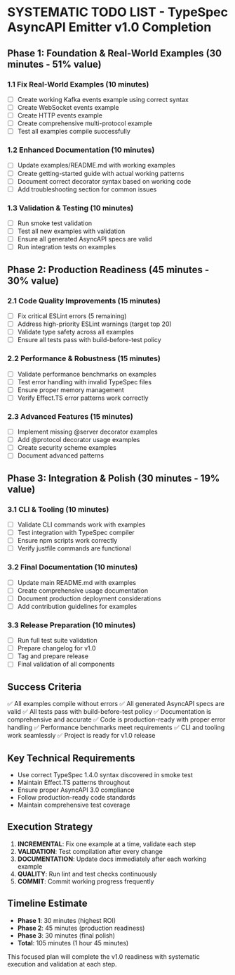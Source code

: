 # SYSTEMATIC TODO LIST - TypeSpec AsyncAPI Emitter v1.0 Completion

## Phase 1: Foundation & Real-World Examples (30 minutes - 51% value)

### 1.1 Fix Real-World Examples (10 minutes)
- [ ] Create working Kafka events example using correct syntax
- [ ] Create WebSocket events example 
- [ ] Create HTTP events example
- [ ] Create comprehensive multi-protocol example
- [ ] Test all examples compile successfully

### 1.2 Enhanced Documentation (10 minutes)
- [ ] Update examples/README.md with working examples
- [ ] Create getting-started guide with actual working patterns
- [ ] Document correct decorator syntax based on working code
- [ ] Add troubleshooting section for common issues

### 1.3 Validation & Testing (10 minutes)
- [ ] Run smoke test validation
- [ ] Test all new examples with validation
- [ ] Ensure all generated AsyncAPI specs are valid
- [ ] Run integration tests on examples

## Phase 2: Production Readiness (45 minutes - 30% value)

### 2.1 Code Quality Improvements (15 minutes)
- [ ] Fix critical ESLint errors (5 remaining)
- [ ] Address high-priority ESLint warnings (target top 20)
- [ ] Validate type safety across all examples
- [ ] Ensure all tests pass with build-before-test policy

### 2.2 Performance & Robustness (15 minutes)
- [ ] Validate performance benchmarks on examples
- [ ] Test error handling with invalid TypeSpec files
- [ ] Ensure proper memory management
- [ ] Verify Effect.TS error patterns work correctly

### 2.3 Advanced Features (15 minutes)
- [ ] Implement missing @server decorator examples
- [ ] Add @protocol decorator usage examples
- [ ] Create security scheme examples
- [ ] Document advanced patterns

## Phase 3: Integration & Polish (30 minutes - 19% value)

### 3.1 CLI & Tooling (10 minutes)
- [ ] Validate CLI commands work with examples
- [ ] Test integration with TypeSpec compiler
- [ ] Ensure npm scripts work correctly
- [ ] Verify justfile commands are functional

### 3.2 Final Documentation (10 minutes)
- [ ] Update main README.md with examples
- [ ] Create comprehensive usage documentation
- [ ] Document production deployment considerations
- [ ] Add contribution guidelines for examples

### 3.3 Release Preparation (10 minutes)
- [ ] Run full test suite validation
- [ ] Prepare changelog for v1.0
- [ ] Tag and prepare release
- [ ] Final validation of all components

## Success Criteria

✅ All examples compile without errors
✅ All generated AsyncAPI specs are valid
✅ All tests pass with build-before-test policy
✅ Documentation is comprehensive and accurate
✅ Code is production-ready with proper error handling
✅ Performance benchmarks meet requirements
✅ CLI and tooling work seamlessly
✅ Project is ready for v1.0 release

## Key Technical Requirements

- Use correct TypeSpec 1.4.0 syntax discovered in smoke test
- Maintain Effect.TS patterns throughout
- Ensure proper AsyncAPI 3.0 compliance
- Follow production-ready code standards
- Maintain comprehensive test coverage

## Execution Strategy

1. **INCREMENTAL**: Fix one example at a time, validate each step
2. **VALIDATION**: Test compilation after every change
3. **DOCUMENTATION**: Update docs immediately after each working example
4. **QUALITY**: Run lint and test checks continuously
5. **COMMIT**: Commit working progress frequently

## Timeline Estimate

- **Phase 1**: 30 minutes (highest ROI)
- **Phase 2**: 45 minutes (production readiness)
- **Phase 3**: 30 minutes (final polish)
- **Total**: 105 minutes (1 hour 45 minutes)

This focused plan will complete the v1.0 readiness with systematic execution and validation at each step.